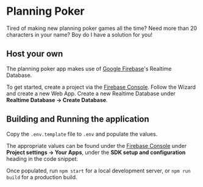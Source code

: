 Planning Poker
==============

Tired of making new planning poker games all the time? Need more than 20 characters in your name? Boy do I have a solution for you!


## Host your own

The planning poker app makes use of [Google Firebase](https://firebase.google.com/)'s Realtime Database.

To get started, create a project via the [Firebase Console](https://console.firebase.google.com/). Follow the Wizard and create a new Web App. Create a new Realtime Database under __Realtime Database -> Create Database__.


## Building and Running the application

Copy the `.env.template` file to `.env` and populate the values.

The appropriate values can be found under the [Firebase Console](https://console.firebase.google.com/) under __Project settings -> Your Apps__, under the __SDK setup and configuration__ heading in the code snippet.


Once populated, run `npm start` for a local development server, or `npm run build` for a production build.